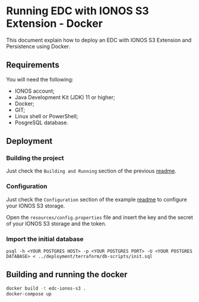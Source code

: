 # Running EDC with IONOS S3 Extension - Docker

This document explain how to deploy an EDC with IONOS S3 Extension and Persistence using Docker.


## Requirements

You will need the following:
- IONOS account;
- Java Development Kit (JDK) 11 or higher;
- Docker;
- GIT;
- Linux shell or PowerShell;
- PosgreSQL database.

## Deployment

### Building the project

Just check the `Building and Running` section of the previous [readme](../../../README.md).

### Configuration

Just check the `Configuration` section of the example [readme](../example/README.md) to configure your IONOS S3 storage.

Open the `resources/config.properties` file and insert the key and the secret of your IONOS S3 storage and the token.

### Import the initial database
```
psql -h <YOUR POSTGRES HOST> -p <YOUR POSTGRES PORT> -U <YOUR POSTGRES DATABASE> < ../deployment/terraform/db-scripts/init.sql
```

## Building and running the docker

```bash
docker build -t edc-ionos-s3 .
docker-compose up
```
